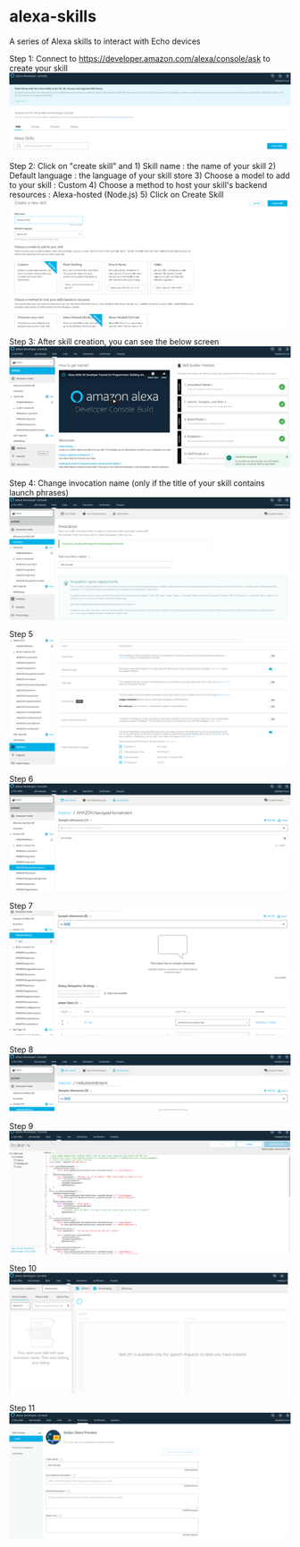 # alexa-skills
A series of Alexa skills to interact with Echo devices

Step 1: Connect to https://developer.amazon.com/alexa/console/ask to create your skill 
![Alt Text](/img/1.png)

Step 2: Click on "create skill" and 
        1) Skill name : the name of your skill
        2) Default language : the language of your skill store
        3) Choose a model to add to your skill : Custom
        4) Choose a method to host your skill's backend resources : Alexa-hosted (Node.js)
        5) Click on Create Skill
![Alt Text](/img/2.png)

Step 3: After skill creation, you can see the below screen
![Alt Text](/img/3.png)


Step 4: Change invocation name (only if the title of your skill contains launch phrases)
![Alt Text](/img/4.png)

Step 5
![Alt Text](/img/5.png)

Step 6
![Alt Text](/img/6.png)

Step 7
![Alt Text](/img/7.png)

Step 8
![Alt Text](/img/8.png)

Step 9
![Alt Text](/img/9.png)

Step 10
![Alt Text](/img/10.png)

Step 11
![Alt Text](/img/11.png)
